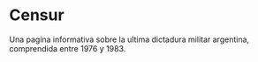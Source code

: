 # Censur
Una pagína informativa sobre la ultima dictadura militar argentina, comprendida entre 1976 y 1983.
